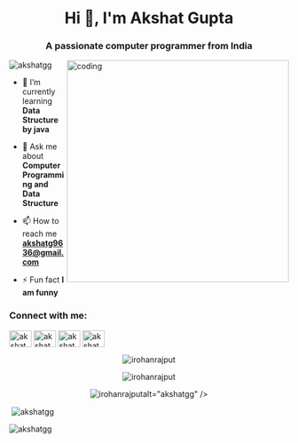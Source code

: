 <h1 align="center">Hi 👋, I'm Akshat Gupta</h1>
<h3 align="center">A passionate computer programmer from India</h3>
<img align="right" alt="coding" width="400" src="https://camo.githubusercontent.com/cae12fddd9d6982901d82580bdf321d81fb299141098ca1c2d4891870827bf17/68747470733a2f2f6d69726f2e6d656469756d2e636f6d2f6d61782f313336302f302a37513379765349765f7430696f4a2d5a2e676966">

<p align="left"> <img src="https://komarev.com/ghpvc/?username=akshatgg&label=Profile%20views&color=0e75b6&style=flat" alt="akshatgg" /> </p>

- 🌱 I’m currently learning **Data Structure by java**

- 💬 Ask me about **Computer Programming and Data Structure**

- 📫 How to reach me **akshatg9636@gmail.com**

- ⚡ Fun fact **I am funny**

<h3 align="left">Connect with me:</h3>
<p align="left">
<a href="https://linkedin.com/in/akshat gupta" target="blank"><img align="center" src="https://raw.githubusercontent.com/akshatgg/github-profile-readme-generator/master/src/images/icons/Social/linked-in-alt.svg" alt="akshat gupta" height="30" width="40" /></a>
<a href="https://fb.com/akshat gupta" target="blank"><img align="center" src="https://raw.githubusercontent.com/akshatgg/github-profile-readme-generator/master/src/images/icons/Social/facebook.svg" alt="akshat gupta" height="30" width="40" /></a>
<a href="https://www.hackerrank.com/akshat__30" target="blank"><img align="center" src="https://raw.githubusercontent.com/akshatgg/github-profile-readme-generator/master/src/images/icons/Social/hackerrank.svg" alt="akshat__30" height="30" width="40" /></a>
<a href="https://www.leetcode.com/akshat__30" target="blank"><img align="center" src="https://raw.githubusercontent.com/akshatgg/github-profile-readme-generator/master/src/images/icons/Social/leet-code.svg" alt="akshat__30" height="30" width="40" /></a>
</p>


<p align="center">
  <img src="https://github-readme-stats.vercel.app/api/top-langs?username=irohanrajput&show_icons=true&locale=en&layout=compact" alt="irohanrajput" />
</p> 

<p align="center">
  <img src="https://github-readme-stats.vercel.app/api?username=irohanrajput&show_icons=true&locale=en" alt="irohanrajput"/>
</p>

<p align="center">
 <img src="https://github-readme-streak-stats.herokuapp.com/?user=irohanrajput&" alt="irohanrajput" />alt="akshatgg" /></p>

<p>&nbsp;<img align="center" src="https://github-readme-stats.vercel.app/api?username=akshatgg&show_icons=true&locale=en" alt="akshatgg" /></p>

<p><img align="center" src="https://github-readme-streak-stats.herokuapp.com/?user=akshatgg&" alt="akshatgg" /></p>
